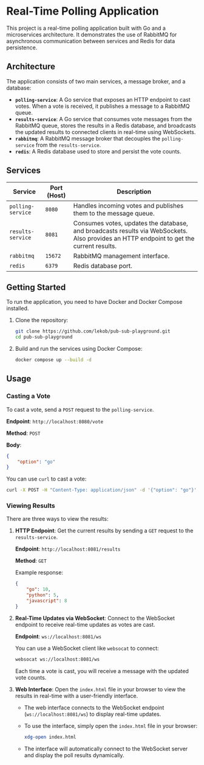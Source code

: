# Real-Time Polling Application

This project is a real-time polling application built with Go and a microservices architecture. It demonstrates the use of RabbitMQ for asynchronous communication between services and Redis for data persistence.

## Architecture

The application consists of two main services, a message broker, and a database:

-   **`polling-service`**: A Go service that exposes an HTTP endpoint to cast votes. When a vote is received, it publishes a message to a RabbitMQ queue.
-   **`results-service`**: A Go service that consumes vote messages from the RabbitMQ queue, stores the results in a Redis database, and broadcasts the updated results to connected clients in real-time using WebSockets.
-   **`rabbitmq`**: A RabbitMQ message broker that decouples the `polling-service` from the `results-service`.
-   **`redis`**: A Redis database used to store and persist the vote counts.

## Services

| Service           | Port (Host) | Description                                                                                                                             |
| ----------------- | ----------- | --------------------------------------------------------------------------------------------------------------------------------------- |
| `polling-service` | `8080`      | Handles incoming votes and publishes them to the message queue.                                                                         |
| `results-service` | `8081`      | Consumes votes, updates the database, and broadcasts results via WebSockets. Also provides an HTTP endpoint to get the current results. |
| `rabbitmq`        | `15672`     | RabbitMQ management interface.                                                                                                          |
| `redis`           | `6379`      | Redis database port.                                                                                                                    |

## Getting Started

To run the application, you need to have Docker and Docker Compose installed.

1.  Clone the repository:

    ```bash
    git clone https://github.com/lekob/pub-sub-playground.git
    cd pub-sub-playground
    ```

2.  Build and run the services using Docker Compose:

    ```bash
    docker compose up --build -d
    ```

## Usage

### Casting a Vote

To cast a vote, send a `POST` request to the `polling-service`.

**Endpoint**: `http://localhost:8080/vote`

**Method**: `POST`

**Body**:

```json
{
    "option": "go"
}
```

You can use `curl` to cast a vote:

```bash
curl -X POST -H "Content-Type: application/json" -d '{"option": "go"}' http://localhost:8080/vote
```

### Viewing Results

There are three ways to view the results:

1. **HTTP Endpoint**: Get the current results by sending a `GET` request to the `results-service`.

    **Endpoint**: `http://localhost:8081/results`

    **Method**: `GET`

    Example response:

    ```json
    {
        "go": 10,
        "python": 5,
        "javascript": 8
    }
    ```

2. **Real-Time Updates via WebSocket**: Connect to the WebSocket endpoint to receive real-time updates as votes are cast.

    **Endpoint**: `ws://localhost:8081/ws`

    You can use a WebSocket client like `websocat` to connect:

    ```bash
    websocat ws://localhost:8081/ws
    ```

    Each time a vote is cast, you will receive a message with the updated vote counts.

3. **Web Interface**: Open the `index.html` file in your browser to view the results in real-time with a user-friendly interface.

    - The web interface connects to the WebSocket endpoint (`ws://localhost:8081/ws`) to display real-time updates.
    - To use the interface, simply open the `index.html` file in your browser:

      ```bash
      xdg-open index.html
      ```

    - The interface will automatically connect to the WebSocket server and display the poll results dynamically.
